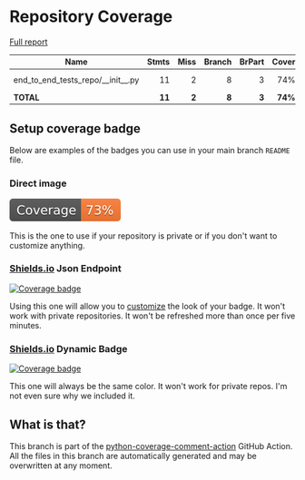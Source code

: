 # Repository Coverage

[Full report](https://htmlpreview.github.io/?https://github.com/mihcaojwe/python-coverage-comment-action-end-to-end-140-public/blob/python-coverage-comment-action-data/htmlcov/index.html)

| Name                                      |    Stmts |     Miss |   Branch |   BrPart |   Cover |   Missing |
|------------------------------------------ | -------: | -------: | -------: | -------: | ------: | --------: |
| end\_to\_end\_tests\_repo/\_\_init\_\_.py |       11 |        2 |        8 |        3 |     74% |3->6, 10, 13 |
|                                 **TOTAL** |   **11** |    **2** |    **8** |    **3** | **74%** |           |


## Setup coverage badge

Below are examples of the badges you can use in your main branch `README` file.

### Direct image

[![Coverage badge](https://raw.githubusercontent.com/mihcaojwe/python-coverage-comment-action-end-to-end-140-public/python-coverage-comment-action-data/badge.svg)](https://htmlpreview.github.io/?https://github.com/mihcaojwe/python-coverage-comment-action-end-to-end-140-public/blob/python-coverage-comment-action-data/htmlcov/index.html)

This is the one to use if your repository is private or if you don't want to customize anything.

### [Shields.io](https://shields.io) Json Endpoint

[![Coverage badge](https://img.shields.io/endpoint?url=https://raw.githubusercontent.com/mihcaojwe/python-coverage-comment-action-end-to-end-140-public/python-coverage-comment-action-data/endpoint.json)](https://htmlpreview.github.io/?https://github.com/mihcaojwe/python-coverage-comment-action-end-to-end-140-public/blob/python-coverage-comment-action-data/htmlcov/index.html)

Using this one will allow you to [customize](https://shields.io/endpoint) the look of your badge.
It won't work with private repositories. It won't be refreshed more than once per five minutes.

### [Shields.io](https://shields.io) Dynamic Badge

[![Coverage badge](https://img.shields.io/badge/dynamic/json?color=brightgreen&label=coverage&query=%24.message&url=https%3A%2F%2Fraw.githubusercontent.com%2Fmihcaojwe%2Fpython-coverage-comment-action-end-to-end-140-public%2Fpython-coverage-comment-action-data%2Fendpoint.json)](https://htmlpreview.github.io/?https://github.com/mihcaojwe/python-coverage-comment-action-end-to-end-140-public/blob/python-coverage-comment-action-data/htmlcov/index.html)

This one will always be the same color. It won't work for private repos. I'm not even sure why we included it.

## What is that?

This branch is part of the
[python-coverage-comment-action](https://github.com/marketplace/actions/python-coverage-comment)
GitHub Action. All the files in this branch are automatically generated and may be
overwritten at any moment.